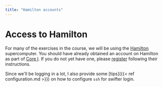 ```yaml
---
title: "Hamilton accounts"
---
```


# Access to Hamilton

For many of the exercises in the course, we will be using the
[Hamilton](https://www.dur.ac.uk/cis/local/hpc/) supercomputer. You
should have already obtained an account on Hamilton as part of [Core
I](LINK). If you do not yet have one, please
[register](https://www.dur.ac.uk/cis/local/hpc/hamilton/account/#getting_account)
following their instructions. 

Since we'll be logging in a lot, I also provide some [tips]({{< ref
configuration.md >}}) on how to configure `ssh` for swifter login.
